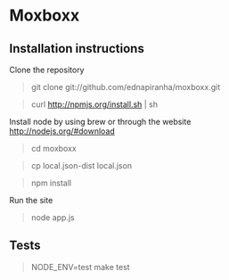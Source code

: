 # Moxboxx

## Installation instructions

Clone the repository

> git clone git://github.com/ednapiranha/moxboxx.git

> curl http://npmjs.org/install.sh | sh

Install node by using brew or through the website http://nodejs.org/#download

> cd moxboxx

> cp local.json-dist local.json

> npm install

Run the site

> node app.js

## Tests

> NODE_ENV=test make test

